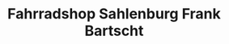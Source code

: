 ---
title: "Fahrradshop Sahlenburg Frank Bartscht"
url: /cuxhaven/fahrradshop-sahlenburg-frank-bartscht/
shop: Fahrrad
---